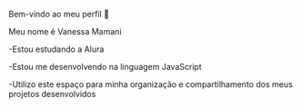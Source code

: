 Bem-vindo ao meu perfil 💙

Meu nome é Vanessa Mamani

-Estou estudando a Alura

-Estou me desenvolvendo na linguagem JavaScript

-Utilizo este espaço para minha organização e compartilhamento dos meus projetos desenvolvidos
